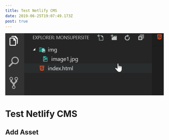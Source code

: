 ```yaml
---
title: Test Netlify CMS
date: 2019-06-25T19:07:49.173Z
post: true
---
```

![Test gif](./images/vscode-about-html.gif "Essai Gif")

# Test Netlify CMS

## Add Asset
